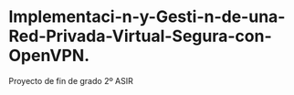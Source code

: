 # Implementaci-n-y-Gesti-n-de-una-Red-Privada-Virtual-Segura-con-OpenVPN.
Proyecto de fin de grado 2º ASIR
